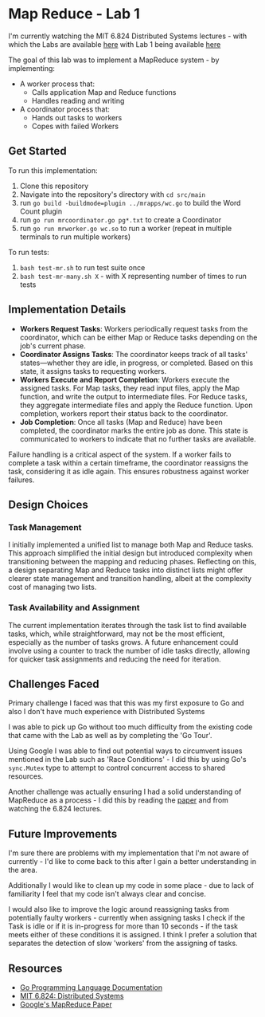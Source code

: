 # Map Reduce - Lab 1


I'm currently watching the MIT 6.824 Distributed Systems lectures - with which the Labs are available [here](https://pdos.csail.mit.edu/6.824/schedule.html) with Lab 1 being available [here](https://pdos.csail.mit.edu/6.824/labs/lab-mr.html)


The goal of this lab was to implement a MapReduce system - by implementing:
- A worker process that:
  - Calls application Map and Reduce functions
  - Handles reading and writing
- A coordinator process that:
  - Hands out tasks to workers
  - Copes with failed Workers


## Get Started


To run this implementation:


1) Clone this repository
2) Navigate into the repository's directory with `cd src/main`
3) run `go build -buildmode=plugin ../mrapps/wc.go` to build the Word Count plugin
4) run `go run mrcoordinator.go pg*.txt` to create a Coordinator
5) run `go run mrworker.go wc.so` to run a worker (repeat in multiple terminals to run multiple workers)


To run tests:


1) `bash test-mr.sh` to run test suite once
2) `bash test-mr-many.sh X` - with X representing number of times to run tests


## Implementation Details


- **Workers Request Tasks**: Workers periodically request tasks from the coordinator, which can be either Map or Reduce tasks depending on the job's current phase.
- **Coordinator Assigns Tasks**: The coordinator keeps track of all tasks' states—whether they are idle, in progress, or completed. Based on this state, it assigns tasks to requesting workers.
- **Workers Execute and Report Completion**: Workers execute the assigned tasks. For Map tasks, they read input files, apply the Map function, and write the output to intermediate files. For Reduce tasks, they aggregate intermediate files and apply the Reduce function. Upon completion, workers report their status back to the coordinator.
- **Job Completion**: Once all tasks (Map and Reduce) have been completed, the coordinator marks the entire job as done. This state is communicated to workers to indicate that no further tasks are available.


Failure handling is a critical aspect of the system. If a worker fails to complete a task within a certain timeframe, the coordinator reassigns the task, considering it as idle again. This ensures robustness against worker failures.




## Design Choices


### Task Management


I initially implemented a unified list to manage both Map and Reduce tasks. This approach simplified the initial design but introduced complexity when transitioning between the mapping and reducing phases. Reflecting on this, a design separating Map and Reduce tasks into distinct lists might offer clearer state management and transition handling, albeit at the complexity cost of managing two lists.


### Task Availability and Assignment


The current implementation iterates through the task list to find available tasks, which, while straightforward, may not be the most efficient, especially as the number of tasks grows. A future enhancement could involve using a counter to track the number of idle tasks directly, allowing for quicker task assignments and reducing the need for iteration.


## Challenges Faced


Primary challenge I faced was that this was my first exposure to Go and also I don't have much experience with Distributed Systems


I was able to pick up Go without too much difficulty from the existing code that came with the Lab as well as by completing the 'Go Tour'.


Using Google I was able to find out potential ways to circumvent issues mentioned in the Lab such as 'Race Conditions' - I did this by using Go's `sync.Mutex` type to attempt to control concurrent access to shared resources.


Another challenge was actually ensuring I had a solid understanding of MapReduce as a process - I did this by reading the [paper](https://static.googleusercontent.com/media/research.google.com/en//archive/mapreduce-osdi04.pdf) and from watching the 6.824 lectures.


## Future Improvements


I'm sure there are problems with my implementation that I'm not aware of currently - I'd like to come back to this after I gain a better understanding in the area.


Additionally I would like to clean up my code in some place - due to lack of familiarity I feel that my code isn't always clear and concise.


I would also like to improve the logic around reassigning tasks from potentially faulty workers - currently when assigning tasks I check if the Task is idle or if it is in-progress for more than 10 seconds - if the task meets either of these conditions it is assigned. I think I prefer a solution that separates the detection of slow 'workers' from the assigning of tasks.




## Resources


- [Go Programming Language Documentation](https://golang.org/doc/)
- [MIT 6.824: Distributed Systems](https://pdos.csail.mit.edu/6.824/schedule.html)
- [Google's MapReduce Paper](https://static.googleusercontent.com/media/research.google.com/en//archive/mapreduce-osdi04.pdf)







